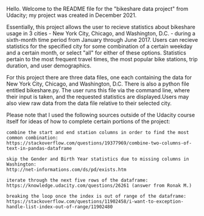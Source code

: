 Hello. Welcome to the README file for the "bikeshare data project" from Udacity; my project was created in December 2021. 

Essentially, this project allows the user to recieve statistics about bikeshare usage in 3 cities - New York City, Chicago, and Washington, D.C. - during a sixth-month time period from January through June 2017. Users can recieve statistics for the specified city for some combination of a certain weekday and a certain month, or select "all" for either of these options. Statistics pertain to the most frequent travel times, the most popular bike stations, trip duration, and user demographics. 

For this project there are three data files, one each containing the data for New York City, Chicago, and Washington, D.C. There is also a python file entitled bikeshare.py. The user runs this file via the command line, where their input is taken, and the requested statistics are displayed.Users may also view raw data from the data file relative to their selected city.

Please note that I used the following sources outside of the Udacity course itself for ideas of how to complete certain portions of the project:

    combine the start and end station columns in order to find the most common combination:
    https://stackoverflow.com/questions/19377969/combine-two-columns-of-text-in-pandas-dataframe

    skip the Gender and Birth Year statistics due to missing columns in Washington:
    http://net-informations.com/ds/pd/exists.htm

    iterate through the next five rows of the dataframe:
    https://knowledge.udacity.com/questions/26261 (answer from Ronak M.)

    breaking the loop once the index is out of range of the dataframe:
    https://stackoverflow.com/questions/11902458/i-want-to-exception-handle-list-index-out-of-range/11902480


